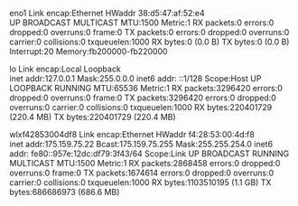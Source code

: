 eno1      Link encap:Ethernet  HWaddr 38:d5:47:af:52:e4  
          UP BROADCAST MULTICAST  MTU:1500  Metric:1
          RX packets:0 errors:0 dropped:0 overruns:0 frame:0
          TX packets:0 errors:0 dropped:0 overruns:0 carrier:0
          collisions:0 txqueuelen:1000 
          RX bytes:0 (0.0 B)  TX bytes:0 (0.0 B)
          Interrupt:20 Memory:fb200000-fb220000 

lo        Link encap:Local Loopback  
          inet addr:127.0.0.1  Mask:255.0.0.0
          inet6 addr: ::1/128 Scope:Host
          UP LOOPBACK RUNNING  MTU:65536  Metric:1
          RX packets:3296420 errors:0 dropped:0 overruns:0 frame:0
          TX packets:3296420 errors:0 dropped:0 overruns:0 carrier:0
          collisions:0 txqueuelen:1000 
          RX bytes:220401729 (220.4 MB)  TX bytes:220401729 (220.4 MB)

wlxf42853004df8 Link encap:Ethernet  HWaddr f4:28:53:00:4d:f8  
          inet addr:175.159.75.22  Bcast:175.159.75.255  Mask:255.255.254.0
          inet6 addr: fe80::957e:12dc:df79:3f43/64 Scope:Link
          UP BROADCAST RUNNING MULTICAST  MTU:1500  Metric:1
          RX packets:2868458 errors:0 dropped:0 overruns:0 frame:0
          TX packets:1674614 errors:0 dropped:0 overruns:0 carrier:0
          collisions:0 txqueuelen:1000 
          RX bytes:1103510195 (1.1 GB)  TX bytes:686686973 (686.6 MB)

